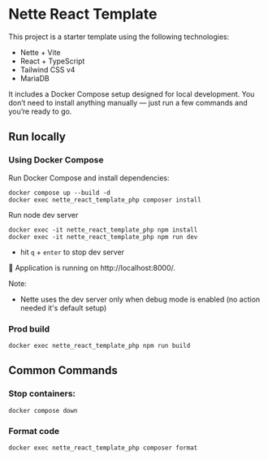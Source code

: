 # Nette React Template

This project is a starter template using the following technologies:
- Nette + Vite
- React + TypeScript
- Tailwind CSS v4
- MariaDB

It includes a Docker Compose setup designed for local development.
You don’t need to install anything manually — just run a few commands and you’re ready to go.

## Run locally

### Using Docker Compose

Run Docker Compose and install dependencies:

```
docker compose up --build -d
docker exec nette_react_template_php composer install
```

Run node dev server
```
docker exec -it nette_react_template_php npm install
docker exec -it nette_react_template_php npm run dev
```
- hit `q` + `enter` to stop dev server

🎉 Application is running on http://localhost:8000/.

Note:
- Nette uses the dev server only when debug mode is enabled (no action needed it's default setup)

### Prod build

```
docker exec nette_react_template_php npm run build
```

## Common Commands

### Stop containers:
```
docker compose down
```

### Format code
```
docker exec nette_react_template_php composer format
```
